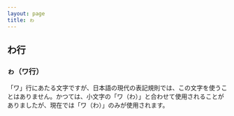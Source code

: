 ```yaml
---
layout: page
title: ゎ
---
```

## わ行

### ゎ（ワ行）

「ワ」行にあたる文字ですが、日本語の現代の表記規則では、この文字を使うことはありません。かつては、小文字の「ワ（わ）」と合わせて使用されることがありましたが、現在では「ワ（わ）」のみが使用されます。